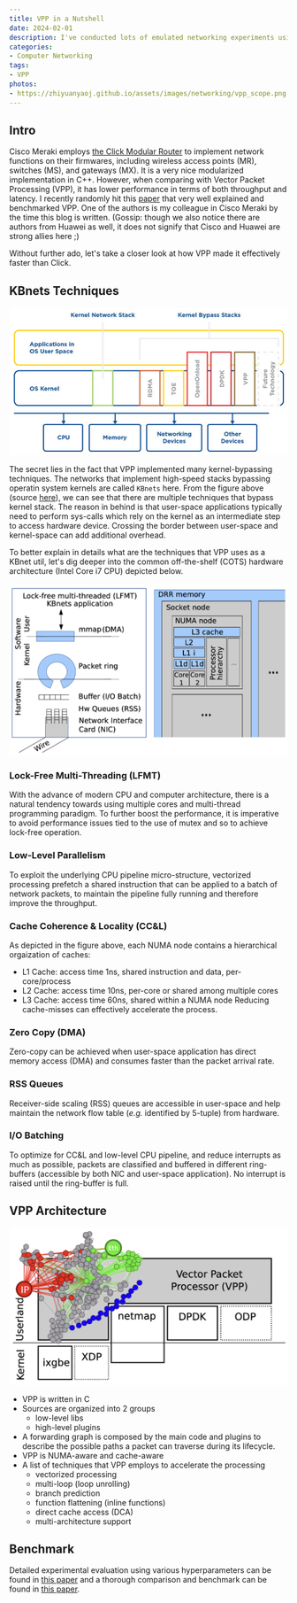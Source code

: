 ```yaml
---
title: VPP in a Nutshell
date: 2024-02-01
description: I've conducted lots of emulated networking experiments using VPP (Vector Packet Processing). Recently I've come across one whitepaper a while ago that very well describes the design of VPP. This blog documents some lessons learned from this paper as well as from my previous experience with VPP and high-speed software data-plane. Hopefully it can be helpful for folks!
categories:
- Computer Networking
tags:
- VPP
photos:
- https://zhiyuanyaoj.github.io/assets/images/networking/vpp_scope.png
---
```


## Intro

Cisco Meraki employs [the Click Modular Router](https://read.seas.harvard.edu/~kohler/pubs/phdthesis.pdf) to implement network functions on their firmwares, including wireless access points (MR), switches (MS), and gateways (MX). It is a very nice modularized implementation in C++. However, when comparing with Vector Packet Processing (VPP), it has lower performance in terms of both throughput and latency. I recently randomly hit this [paper](https://perso.telecom-paristech.fr/drossi/paper/vpp-bench-techrep.pdf) that very well explained and benchmarked VPP. One of the authors is my colleague in Cisco Meraki by the time this blog is written. (Gossip: though we also notice there are authors from Huawei as well, it does not signify that Cisco and Huawei are strong allies here ;)

Without further ado, let's take a closer look at how VPP made it effectively faster than Click. 

## KBnets Techniques

![Kernel Bypassing](../../assets/images/networking//kernel_bypass.jpeg)

The secret lies in the fact that VPP implemented many kernel-bypassing techniques. The networks that implement high-speed stacks bypassing operatin system kernels are called `KBnets` here. From the figure above (source [here](https://www.netronome.com/blog/avoid-kernel-bypass-in-your-network-infrastructure/)), we can see that there are multiple techniques that bypass kernel stack. The reason in behind is that user-space applications typically need to perform sys-calls which rely on the kernel as an intermediate step to access hardware device. Crossing the border between user-space and kernel-space can add additional overhead.

To better explain in details what are the techniques that VPP uses as a KBnet util, let's dig deeper into the common off-the-shelf (COTS) hardware architecture (Intel Core i7 CPU) depicted below.

![COTS hardware architecture](../../assets/images/networking/cots.png)

### Lock-Free Multi-Threading (LFMT)

With the advance of modern CPU and computer architecture, there is a natural tendency towards using multiple cores and multi-thread programming paradigm. To further boost the performance, it is imperative to avoid performance issues tied to the use of mutex and so to achieve lock-free operation.

### Low-Level Parallelism

To exploit the underlying CPU pipeline micro-structure, vectorized processing prefetch a shared instruction that can be applied to a batch of network packets, to maintain the pipeline fully running and therefore improve the throughput.

### Cache Coherence & Locality (CC&L)

As depicted in the figure above, each NUMA node contains a hierarchical orgaization of caches:
- L1 Cache: access time 1ns, shared instruction and data, per-core/process
- L2 Cache: access time 10ns, per-core or shared among multiple cores
- L3 Cache: access time 60ns, shared within a NUMA node
Reducing cache-misses can effectively accelerate the process.

### Zero Copy (DMA)

Zero-copy can be achieved when user-space application has direct memory access (DMA) and consumes faster than the packet arrival rate.

### RSS Queues

Receiver-side scaling (RSS) queues are accessible in user-space and help maintain the network flow table (_e.g._ identified by 5-tuple) from hardware.

### I/O Batching

To optimize for CC&L and low-level CPU pipeline, and reduce interrupts as much as possible, packets are classified and buffered in different ring-buffers (accessible by both NIC and user-space application). No interrupt is raised until the ring-buffer is full.

## VPP Architecture

![VPP Scope and Processing Tree](../../assets/images/networking/vpp_arch.png)

- VPP is written in C
- Sources are organized into 2 groups
    - low-level libs
    - high-level plugins
- A forwarding graph is composed by the main code and plugins to describe the possible paths a packet can traverse during its lifecycle.
- VPP is NUMA-aware and cache-aware
- A list of techniques that VPP employs to accelerate the processing
    - vectorized processing
    - multi-loop (loop unrolling)
    - branch prediction
    - function flattening (inline functions)
    - direct cache access (DCA)
    - multi-architecture support

## Benchmark

Detailed experimental evaluation using various hyperparameters can be found in [this paper](https://perso.telecom-paristech.fr/drossi/paper/vpp-bench-techrep.pdf) and a thorough comparison and benchmark can be found in [this paper](https://www.sciencedirect.com/science/article/abs/pii/S1389128621000372?fr=RR-2&ref=pdf_download&rr=854cd68e5dbd9440).